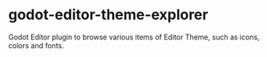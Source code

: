 # godot-editor-theme-explorer
Godot Editor plugin to browse various items of Editor Theme, such as icons, colors and fonts.
